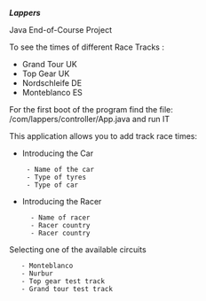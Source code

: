 ___**Lappers**___ 

Java End-of-Course Project

To see the times of different Race Tracks :

- Grand Tour   UK 
- Top Gear     UK
- Nordschleife DE
- Monteblanco  ES

For the first boot of the program find the file:
/com/lappers/controller/App.java
and run IT

This application allows you to add track race times:



- Introducing the Car

       - Name of the car
       - Type of tyres
       - Type of car

- Introducing the Racer

        - Name of racer
        - Racer country
        - Racer country
        
Selecting one of the available circuits
    
       - Monteblanco
       - Nurbur
       - Top gear test track
       - Grand tour test track

